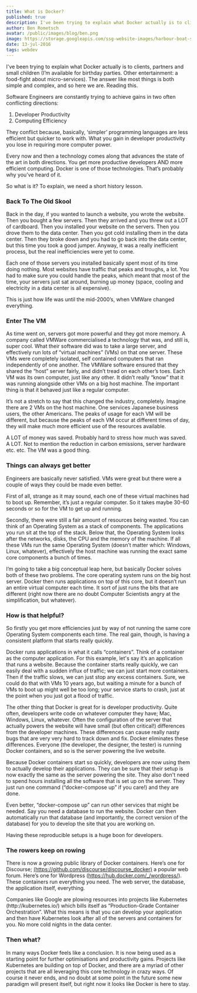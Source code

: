 ```yaml
---
title: What is Docker?
published: true
description: I've been trying to explain what Docker actually is to clients, partners and small children (I’m available for birthday parties. Other entertainment - a food-fight about micro-services). The answer like most things is both simple and complex, and so here we are. Reading this.
author: Ben Rometsch
avatar: /public/images/blog/ben.png
image: https://storage.googleapis.com/ssg-website-images/harbour-boat-sea-plane-80404.jpg
date: 13-jul-2016
tags: webdev
---
```


<p>I've been trying to explain what Docker actually is to clients, partners and small children (I’m available for birthday parties. Other entertainment: a food-fight about micro-services). The answer like most things is both simple and complex, and so here we are. Reading this.</p>

<p>Software Engineers are constantly trying to achieve gains in two often conflicting directions:</p>

<ol>
<li>Developer Productivity</li>
<li>Computing Efficiency</li>
</ol>

<p>They conflict because, basically, ‘simpler’ programming languages are less efficient but quicker to work with. What you gain in developer productivity you lose in requiring more computer power.</p>

<p>Every now and then a technology comes along that advances the state of the art in both directions. You get more productive developers AND more efficient computing. Docker is one of those technologies. That’s probably why you’ve heard of it.</p>

<p>So what is it? To explain, we need a short history lesson.</p>

<h3>Back To The Old Skool</h3>

<p>Back in the day, if you wanted to launch a website, you wrote the website. Then you bought a few servers. Then they arrived and you threw out a LOT of cardboard. Then you installed your website on the servers. Then you drove them to the data center. Then you got cold installing them in the data center. Then they broke down and you had to go back into the data center, but this time you took a good jumper. Anyway, it was a really inefficient process, but the real inefficiencies were yet to come.</p>

<p>Each one of those servers you installed basically spent most of its time doing nothing. Most websites have traffic that peaks and troughs, a lot. You had to make sure you could handle the peaks, which meant that most of the time, your servers just sat around, burning up money (space, cooling and electricity in a data center is all expensive).</p>

<p>This is just how life was until the mid-2000’s, when VMWare changed everything.</p>

<h3>Enter The VM</h3>

<p>As time went on, servers got more powerful and they got more memory. A company called VMWare commercialised a technology that was, and still is, super cool. What their software did was to take a large server, and effectively run lots of “virtual machines” (VMs) on that one server. These VMs were completely isolated, self contained computers that ran independently of one another. The VMWare software ensured that they shared the “host” server fairly, and didn’t tread on each other’s toes. Each VM was its own computer, just like any other. It didn’t really “know” that it was running alongside other VMs on a big host machine. The important thing is that it behaved just like a regular computer.</p>

<p>It’s not a stretch to say that this changed the industry, completely. Imagine there are 2 VMs on the host machine. One services Japanese business users, the other Americans. The peaks of usage for each VM will be different, but because the peaks of each VM occur at different times of day, they will make much more efficient use of the resources available.</p>

<p>A LOT of money was saved. Probably hard to stress how much was saved. A LOT. Not to mention the reduction in carbon emissions, server hardware etc. etc. The VM was a good thing.</p>

<h3>Things can always get better</h3>

<p>Engineers are basically never satisfied. VMs were great but there were a couple of ways they could be made even better.</p>

<p>First of all, strange as it may sound, each one of these virtual machines had to boot up. Remember, it’s just a regular computer. So it takes maybe 30-60 seconds or so for the VM to get up and running.</p>

<p>Secondly, there were still a fair amount of resources being wasted. You can think of an Operating System as a stack of components. The applications you run sit at the top of the stack. Below that, the Operating System looks after the networks, disks, the CPU and the memory of the machine. If all these VMs run the same Operating System (doesn’t matter which: Windows, Linux, whatever), effectively the host machine was running the exact same core components a bunch of times.</p>

<p>I’m going to take a big conceptual leap here, but basically Docker solves both of these two problems. The core operating system runs on the big host server. Docker then runs applications on top of this core, but it doesn’t run an entire virtual computer each time. It sort of just runs the bits that are different (right now there are no doubt Computer Scientists angry at the simplification, but whatever).</p>

<h3>How is that helpful?</h3>

<p>So firstly you get more efficiencies just by way of not running the same core Operating System components each time. The real gain, though, is having a consistent platform that starts really quickly.</p>

<p>Docker runs applications in what it calls “containers”. Think of a container as the computer application. For this example, let's say it’s an application that runs a website. Because the container starts really quickly, we can easily deal with a sudden influx of traffic; we can just start more containers. Then if the traffic slows, we can just stop any excess containers. Sure, we could do that with VMs 10 years ago, but waiting a minute for a bunch of VMs to boot up might well be too long; your service starts to crash, just at the point when you just got a flood of traffic.</p>

<p>The other thing that Docker is great for is developer productivity. Quite often, developers write code on whatever computer they have; Mac, Windows, Linux, whatever. Often the configuration of the server that actually powers the website will have small (but often critical!) differences from the developer machines. These differences can cause really nasty bugs that are very very hard to track down and fix. Docker eliminates these differences. Everyone (the developer, the designer, the tester) is running Docker containers, and so is the server powering the live website.</p>

<p>Because Docker containers start so quickly, developers are now using them to actually develop their applications. They can be sure that their setup is now exactly the same as the server powering the site. They also don't need to spend hours installing all the software that is set up on the server. They just run one command (“docker-compose up” if you care!) and they are done.</p>

<p>Even better, “docker-compose up” can run other services that might be needed. Say you need a database to run the website. Docker can then automatically run that database (and importantly, the correct version of the database) for you to develop the site that you are working on.</p>

<p>Having these reproducible setups is a huge boon for developers.</p>

<h3>The rowers keep on rowing</h3>

<p>There is now a growing public library of Docker containers. Here’s one for Discourse; <a href="https://github.com/discourse/discourse_docker" target="_blank">(https://github.com/discourse/discourse_docker)</a> a popular web forum. Here’s one for Wordpress (<a href="https://hub.docker.com/_/wordpress/" target="_blank">https://hub.docker.com/_/wordpress/</a>). These containers run everything you need. The web server, the database, the application itself, everything.</p>

<p>Companies like Google are plowing resources into projects like Kubernetes (http://kubernetes.io/) which bills itself as “Production-Grade Container Orchestration”. What this means is that you can develop your application and then have Kubernetes look after all of the servers and containers for you. No more cold nights in the data center.</p>

<h3>Then what?</h3>

<p>In many ways Docker feels like a conclusion. It is now being used as a starting point for further optimisations and productivity gains. Projects like Kubernetes are building on top of Docker, and there are a myriad of other projects that are all leveraging this core technology in crazy ways. Of course it never ends, and no doubt at some point in the future some new paradigm will present itself, but right now it looks like Docker is here to stay.</p>
